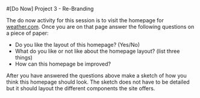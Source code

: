 #[Do Now] Project 3  - Re-Branding

The do now activity for this session is to visit the homepage for [weather.com](http://weather.com). Once you are on that page answer the following questions on a piece of paper:

* Do you like the layout of this homepage? (Yes/No)
* What do you like or not like about the homepage layout? (list three things)
* How can this homepage be improved?

After you have answered the questions above make a sketch of how you think this homepage should look. The sketch does not have to be detailed but it should layout the different components the site offers.
